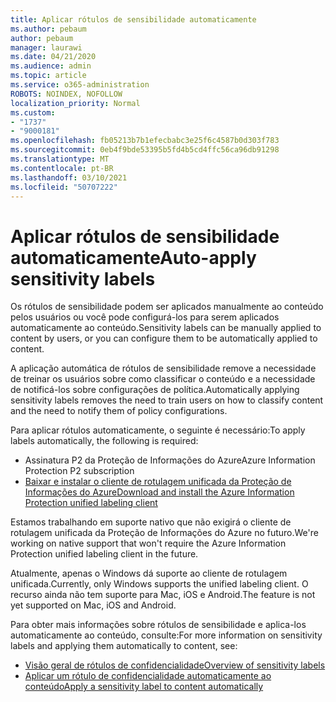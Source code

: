```yaml
---
title: Aplicar rótulos de sensibilidade automaticamente
ms.author: pebaum
author: pebaum
manager: laurawi
ms.date: 04/21/2020
ms.audience: admin
ms.topic: article
ms.service: o365-administration
ROBOTS: NOINDEX, NOFOLLOW
localization_priority: Normal
ms.custom:
- "1737"
- "9000181"
ms.openlocfilehash: fb05213b7b1efecbabc3e25f6c4587b0d303f783
ms.sourcegitcommit: 0eb4f9bde53395b5fd4b5cd4ffc56ca96db91298
ms.translationtype: MT
ms.contentlocale: pt-BR
ms.lasthandoff: 03/10/2021
ms.locfileid: "50707222"
---
```

# <a name="auto-apply-sensitivity-labels"></a><span data-ttu-id="35fc6-102">Aplicar rótulos de sensibilidade automaticamente</span><span class="sxs-lookup"><span data-stu-id="35fc6-102">Auto-apply sensitivity labels</span></span>

<span data-ttu-id="35fc6-103">Os rótulos de sensibilidade podem ser aplicados manualmente ao conteúdo pelos usuários ou você pode configurá-los para serem aplicados automaticamente ao conteúdo.</span><span class="sxs-lookup"><span data-stu-id="35fc6-103">Sensitivity labels can be manually applied to content by users, or you can configure them to be automatically applied to content.</span></span>

<span data-ttu-id="35fc6-104">A aplicação automática de rótulos de sensibilidade remove a necessidade de treinar os usuários sobre como classificar o conteúdo e a necessidade de notificá-los sobre configurações de política.</span><span class="sxs-lookup"><span data-stu-id="35fc6-104">Automatically applying sensitivity labels removes the need to train users on how to classify content and the need to notify them of policy configurations.</span></span>

<span data-ttu-id="35fc6-105">Para aplicar rótulos automaticamente, o seguinte é necessário:</span><span class="sxs-lookup"><span data-stu-id="35fc6-105">To apply labels automatically, the following is required:</span></span>

- <span data-ttu-id="35fc6-106">Assinatura P2 da Proteção de Informações do Azure</span><span class="sxs-lookup"><span data-stu-id="35fc6-106">Azure Information Protection P2 subscription</span></span>
- [<span data-ttu-id="35fc6-107">Baixar e instalar o cliente de rotulagem unificada da Proteção de Informações do Azure</span><span class="sxs-lookup"><span data-stu-id="35fc6-107">Download and install the Azure Information Protection unified labeling client</span></span>](https://docs.microsoft.com/azure/information-protection/rms-client/install-unifiedlabelingclient-app)

<span data-ttu-id="35fc6-108">Estamos trabalhando em suporte nativo que não exigirá o cliente de rotulagem unificada da Proteção de Informações do Azure no futuro.</span><span class="sxs-lookup"><span data-stu-id="35fc6-108">We're working on native support that won't require the Azure Information Protection unified labeling client in the future.</span></span>

<span data-ttu-id="35fc6-109">Atualmente, apenas o Windows dá suporte ao cliente de rotulagem unificada.</span><span class="sxs-lookup"><span data-stu-id="35fc6-109">Currently, only Windows supports the unified labeling client.</span></span>  <span data-ttu-id="35fc6-110">O recurso ainda não tem suporte para Mac, iOS e Android.</span><span class="sxs-lookup"><span data-stu-id="35fc6-110">The feature is not yet supported on Mac, iOS and Android.</span></span>

<span data-ttu-id="35fc6-111">Para obter mais informações sobre rótulos de sensibilidade e aplica-los automaticamente ao conteúdo, consulte:</span><span class="sxs-lookup"><span data-stu-id="35fc6-111">For more information on sensitivity labels and applying them automatically to content,  see:</span></span>

- [<span data-ttu-id="35fc6-112">Visão geral de rótulos de confidencialidade</span><span class="sxs-lookup"><span data-stu-id="35fc6-112">Overview of sensitivity labels</span></span>](https://docs.microsoft.com/microsoft-365/compliance/sensitivity-labels)
- [<span data-ttu-id="35fc6-113">Aplicar um rótulo de confidencialidade automaticamente ao conteúdo</span><span class="sxs-lookup"><span data-stu-id="35fc6-113">Apply a sensitivity label to content automatically</span></span>](https://docs.microsoft.com/microsoft-365/compliance/apply-sensitivity-label-automatically)